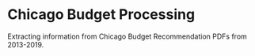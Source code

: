 # Chicago Budget Processing

Extracting information from Chicago Budget Recommendation PDFs from 2013-2019.
